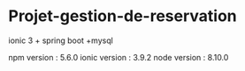 # Projet-gestion-de-reservation
ionic 3 + spring boot +mysql

npm version : 5.6.0
ionic version : 3.9.2
node version : 8.10.0
